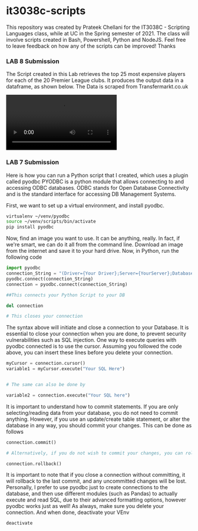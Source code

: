 # it3038c-scripts
 This repository was created by Prateek Chellani for the IT3038C - Scripting Languages class, while at UC in the Spring semester of 2021. 
 The class will involve scripts created in Bash, Powershell, Python and NodeJS. 
 Feel free to leave feedback on how any of the scripts can be improved!
 Thanks

### LAB 8 Submission

The Script created in this Lab retrieves the top 25 most expensive players for each of the 20 Premier League clubs. It produces the output data in a dataframe, as shown below. 
The Data is scraped from Transfermarkt.co.uk

![alt text](https://i.imgur.com/8esW3SN.mp4 "Demo by Prateek Chellani")


### LAB 7 Submission

Here is how you can run a Python script that I created, which uses a plugin called pyodbc 
PYODBC is a python module that allows connecting to and accessing ODBC databases. ODBC stands for Open Database Connectivity and is the standard interface for accessing DB Management Systems. 

First, we want to set up a virtual environment, and install pyodbc.
```bash
virtualenv ~/venv/pyodbc
source ~/venv/scripts/bin/activate
pip install pyodbc
```
Now, find an image you want to use. It can be anything, really. In fact, if we're smart, we can do it all from the command line. 
Download an image from the internet and save it to your hard drive. 
Now, in Python, run the following code
```python
import pyodbc
connection_String = "(Driver={Your Driver};Server={YourServer};Database={YourDB};)"
pyodbc.connect(connection_String)
connection = pyodbc.connect(connection_String)

##This connects your Python Script to your DB

del connection

# This closes your connection
```

The syntax above will initiate and close a connection to your Database. It is essential to close your connection when you are done, to prevent security vulnerabilities such as SQL injection. One way to execute queries with pyodbc connected is to use the cursor. Assuming you followed the code above, you can insert these lines before you delete your connection. 

```python
myCursor = connection.cursor()
variable1 = myCursor.execute("Your SQL Here")


# The same can also be done by 

variable2 = connection.execute("Your SQL here")
```

It is important to understand how to commit statements. If you are only selecting/reading data from your database, you do not need to commit anything.
However, if you use an update/create table statement, or alter the database in any way, you should commit your changes. This can be done as follows

```python
connection.commit()

# Alternatively, if you do not wish to commit your changes, you can roll them back (revert them to last commit)

connection.rollback()

```

It is important to note that if you close a connection without committing, it will rollback to the last commit, and any uncommitted changes will be lost. 
Personally, I prefer to use pyodbc just to create connections to the database, and then use different modules (such as Pandas) to actually execute and read SQL, due to their advanced formatting options, however pyodbc works just as well!
As always, make sure you delete your connection. And when done, deactivate your VEnv
```bash
deactivate
```
